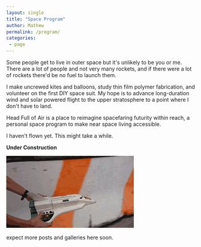```yaml
---
layout: single
title: "Space Program"
author: Mathew
permalink: /program/
categories:
 - page
---
```

Some people get to live in outer space but it's unlikely to be you or me. There are a lot of people and not very many rockets, and if there were a lot of rockets there'd be no fuel to launch them.

I make uncrewed kites and balloons, study thin film polymer fabrication, and volunteer on the first DIY space suit. My hope is to advance long-duration wind and solar powered flight to the upper stratosphere to a point where I don't have to land.

Head Full of Air is a place to reimagine spacefaring futurity within reach, a personal space program to make near space living accessible.

I haven't flown yet. This might take a while.

**Under Construction**

![under construction](../assets/images/spaceshiploop.gif)

expect more posts and galleries here soon.